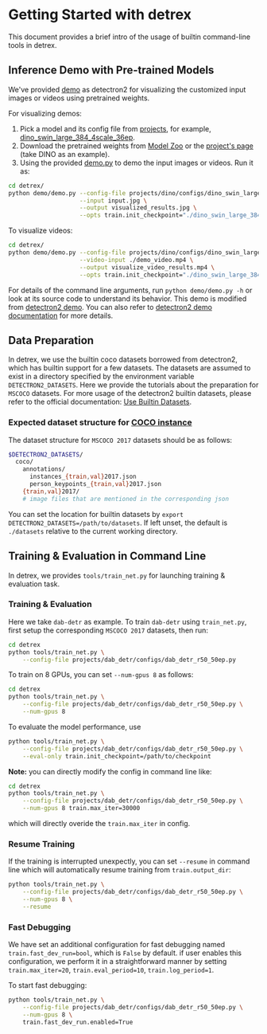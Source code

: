 # Getting Started with detrex
This document provides a brief intro of the usage of builtin command-line tools in detrex.

## Inference Demo with Pre-trained Models
We've provided [demo](https://github.com/IDEA-Research/detrex/tree/main/demo) as detectron2 for visualizing the customized input images or videos using pretrained weights.

For visualizing demos:
1. Pick a model and its config file from [projects](https://github.com/IDEA-Research/detrex/tree/main/projects), for example, [dino_swin_large_384_4scale_36ep](https://github.com/IDEA-Research/detrex/blob/main/projects/dino/configs/dino_swin_large_384_4scale_36ep.py).
2. Download the pretrained weights from [Model Zoo](https://detrex.readthedocs.io/en/latest/tutorials/Model_Zoo.html) or the [project's page](https://github.com/IDEA-Research/detrex/tree/main/projects/dino#pretrained-models) (take DINO as an example).
3. Using the provided [demo.py](https://github.com/IDEA-Research/detrex/blob/main/demo/demo.py) to demo the input images or videos. Run it as:

```bash
cd detrex/
python demo/demo.py --config-file projects/dino/configs/dino_swin_large_384_4scale_36ep.py \
                    --input input.jpg \
                    --output visualized_results.jpg \
                    --opts train.init_checkpoint="./dino_swin_large_384_4scale_36ep.pth"

```

To visualize videos:
```bash
cd detrex/
python demo/demo.py --config-file projects/dino/configs/dino_swin_large_384_4scale_36ep.py \
                    --video-input ./demo_video.mp4 \
                    --output visualize_video_results.mp4 \
                    --opts train.init_checkpoint="./dino_swin_large_384_4scale_36ep.pth"
```

For details of the command line arguments, run `python demo/demo.py -h` or look at its source code to understand its behavior. This demo is modified from [detectron2 demo](https://github.com/facebookresearch/detectron2/tree/main/demo). You can also refer to [detectron2 demo documentation](https://detectron2.readthedocs.io/en/latest/tutorials/getting_started.html#inference-demo-with-pre-trained-models) for more details.


## Data Preparation
In detrex, we use the builtin coco datasets borrowed from detectron2, which has builtin support for a few datasets. The datasets are assumed to exist in a directory specified by the environment variable `DETECTRON2_DATASETS`. Here we provide the tutorials about the preparation for `MSCOCO` datasets. For more usage of the detectron2 builtin datasets, please refer to the official documentation: [Use Builtin Datasets](https://detectron2.readthedocs.io/en/latest/tutorials/builtin_datasets.html).

### Expected dataset structure for [COCO instance](https://cocodataset.org/#download)

The dataset structure for `MSCOCO 2017` datasets should be as follows:
```bash
$DETECTRON2_DATASETS/
  coco/
    annotations/
      instances_{train,val}2017.json
      person_keypoints_{train,val}2017.json
    {train,val}2017/
    # image files that are mentioned in the corresponding json
```

You can set the location for builtin datasets by `export DETECTRON2_DATASETS=/path/to/datasets`. If left unset, the default is `./datasets` relative to the current working directory.


## Training & Evaluation in Command Line

In detrex, we provides `tools/train_net.py` for launching training & evaluation task.

### Training & Evaluation
Here we take `dab-detr` as example. To train `dab-detr` using `train_net.py`, first setup the corresponding `MSCOCO 2017` datasets, then run:

```bash
cd detrex
python tools/train_net.py \
    --config-file projects/dab_detr/configs/dab_detr_r50_50ep.py
```

To train on 8 GPUs, you can set `--num-gpus 8` as follows:
```bash
cd detrex
python tools/train_net.py \
    --config-file projects/dab_detr/configs/dab_detr_r50_50ep.py \
    --num-gpus 8
```

To evaluate the model performance, use
```bash
python tools/train_net.py \
    --config-file projects/dab_detr/configs/dab_detr_r50_50ep.py \
    --eval-only train.init_checkpoint=/path/to/checkpoint
```

**Note:** you can directly modify the config in command line like:
```bash
cd detrex
python tools/train_net.py \
    --config-file projects/dab_detr/configs/dab_detr_r50_50ep.py \
    --num-gpus 8 train.max_iter=30000
```
which will directly overide the `train.max_iter` in config.


### Resume Training
If the training is interrupted unexpectly, you can set `--resume` in command line which will automatically resume training from `train.output_dir`:

```bash
python tools/train_net.py \
    --config-file projects/dab_detr/configs/dab_detr_r50_50ep.py \
    --num-gpus 8 \
    --resume
```

### Fast Debugging
We have set an additional configuration for fast debugging named `train.fast_dev_run=bool`, which is `False` by default. if user enables this configuration, we perform it in a straightforward manner by setting `train.max_iter=20`, `train.eval_period=10`, `train.log_period=1`.

To start fast debugging:
```bash
python tools/train_net.py \
    --config-file projects/dab_detr/configs/dab_detr_r50_50ep.py \
    --num-gpus 8 \
    train.fast_dev_run.enabled=True
```
